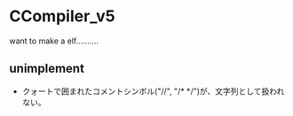 # CCompiler_v5
want to make a elf..........

## unimplement
- クォートで囲まれたコメントシンボル("//", "/* */")が、文字列として扱われない。
